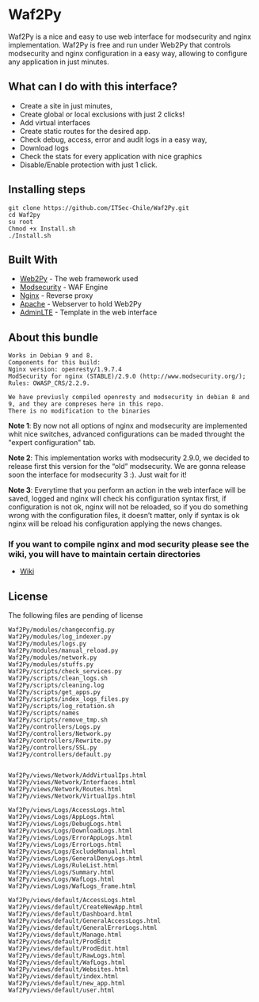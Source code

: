 
# Waf2Py
Waf2Py is a nice and easy to use web interface for modsecurity and nginx implementation. Waf2Py is free and run under Web2Py that controls modsecurity and nginx configuration in a easy way, allowing to configure any application in just minutes.

## What can I do with this interface?

- Create a site in just minutes,
- Create global or local exclusions with just 2 clicks!
- Add virtual interfaces
- Create static routes for the desired app.
- Check debug, access, error and audit logs in a easy way,
- Download logs
- Check the stats for every application with nice graphics
- Disable/Enable protection with just 1 click.



## Installing steps

```
git clone https://github.com/ITSec-Chile/Waf2Py.git
cd Waf2py
su root
Chmod +x Install.sh
./Install.sh

```

## Built With

* [Web2Py](http://www.web2py.com/) - The web framework used
* [Modsecurity](https://www.modsecurity.org/) - WAF Engine
* [Nginx](https://www.nginx.com/) - Reverse proxy
* [Apache](https://httpd.apache.org/) - Webserver to hold Web2Py
* [AdminLTE](https://adminlte.io/) - Template in the web interface


## About this bundle
```
Works in Debian 9 and 8.
Components for this build:
Nginx version: openresty/1.9.7.4
ModSecurity for nginx (STABLE)/2.9.0 (http://www.modsecurity.org/); 
Rules: OWASP_CRS/2.2.9.

We have previusly compiled openresty and modsecurity in debian 8 and 9, and they are compreses here in this repo.
There is no modification to the binaries
```

<b>Note 1</b>: By now not all options of nginx and modsecurity are implemented whit nice switches, advanced configurations can be maded throught the "expert configuration" tab.

<b>Note 2</b>: This implementation works with modsecurity 2.9.0, we decided to release first this version for the “old” modsecurity. We are gonna release soon the interface for modsecurity 3 :). Just wait for it!

<b>Note 3</b>: Everytime that you perform an action in the web interface will be saved, logged and nginx will check his configuration syntax first, if configuration is not ok, nginx will not be reloaded, so if you do something wrong with the configuration files, it doesn’t matter, only if syntax is ok nginx will be reload his configuration applying the news changes.

### If you want to compile nginx and mod security please see the wiki, you will have to maintain certain directories
* <a href="https://github.com/ITSec-Chile/Waf2Py/wiki">Wiki</a>

## License

The following files are pending of license

```
Waf2Py/modules/changeconfig.py
Waf2Py/modules/log_indexer.py
Waf2Py/modules/logs.py
Waf2Py/modules/manual_reload.py
Waf2Py/modules/network.py
Waf2Py/modules/stuffs.py
Waf2Py/scripts/check_services.py
Waf2Py/scripts/clean_logs.sh
Waf2Py/scripts/cleaning.log
Waf2Py/scripts/get_apps.py
Waf2Py/scripts/index_logs_files.py
Waf2Py/scripts/log_rotation.sh
Waf2Py/scripts/names
Waf2Py/scripts/remove_tmp.sh
Waf2Py/controllers/Logs.py
Waf2Py/controllers/Network.py
Waf2Py/controllers/Rewrite.py
Waf2Py/controllers/SSL.py
Waf2Py/controllers/default.py


Waf2Py/views/Network/AddVirtualIps.html
Waf2Py/views/Network/Interfaces.html
Waf2Py/views/Network/Routes.html
Waf2Py/views/Network/VirtualIps.html

Waf2Py/views/Logs/AccessLogs.html
Waf2Py/views/Logs/AppLogs.html
Waf2Py/views/Logs/DebugLogs.html
Waf2Py/views/Logs/DownloadLogs.html
Waf2Py/views/Logs/ErrorAppLogs.html
Waf2Py/views/Logs/ErrorLogs.html
Waf2Py/views/Logs/ExcludeManual.html
Waf2Py/views/Logs/GeneralDenyLogs.html
Waf2Py/views/Logs/RuleList.html
Waf2Py/views/Logs/Summary.html
Waf2Py/views/Logs/WafLogs.html
Waf2Py/views/Logs/WafLogs_frame.html

Waf2Py/views/default/AccessLogs.html
Waf2Py/views/default/CreateNewApp.html
Waf2Py/views/default/Dashboard.html
Waf2Py/views/default/GeneralAccessLogs.html
Waf2Py/views/default/GeneralErrorLogs.html
Waf2Py/views/default/Manage.html
Waf2Py/views/default/ProdEdit
Waf2Py/views/default/ProdEdit.html
Waf2Py/views/default/RawLogs.html
Waf2Py/views/default/WafLogs.html
Waf2Py/views/default/Websites.html
Waf2Py/views/default/index.html
Waf2Py/views/default/new_app.html
Waf2Py/views/default/user.html

```



